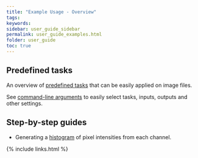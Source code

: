 ```yaml
---
title: "Example Usage - Overview"
tags:
keywords:
sidebar: user_guide_sidebar
permalink: user_guide_examples.html
folder: user_guide
toc: true
---
```


## Predefined tasks

An overview of [predefined tasks](/user_guide_predefined_tasks.html) that can be easily applied on image files.

See [command-line arguments](/user_guide_command_line.html) to easily select tasks, inputs, outputs and other settings.

## Step-by-step guides

- Generating a [histogram](/user_guide_examples_histogram.html) of pixel intensities from each channel.

{% include links.html %}